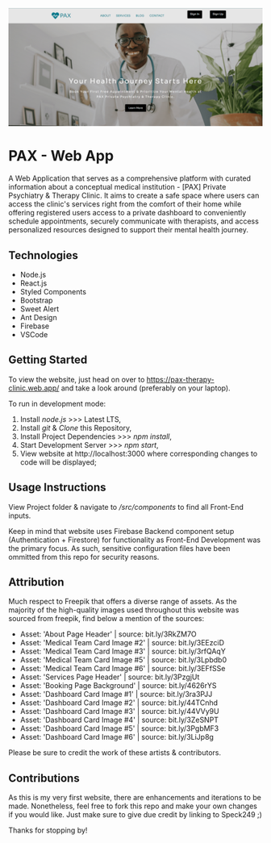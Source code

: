 ![Landing Page](/src/images/Banner.png)

# PAX - Web App
A Web Application that serves as a comprehensive platform with curated information about a conceptual medical institution - [PAX] Private Psychiatry & Therapy Clinic. It aims to create a safe space where users can access the clinic's services right from the comfort of their home while offering registered users access to a private dashboard to conveniently schedule appointments, securely communicate with therapists, and access personalized resources designed to support their mental health journey.  

## Technologies
* Node.js
* React.js
* Styled Components
* Bootstrap
* Sweet Alert
* Ant Design
* Firebase
* VSCode

## Getting Started
To view the website, just head on over to https://pax-therapy-clinic.web.app/ and take a look around (preferably on your laptop).

To run in development mode:
1. Install *node.js* >>> Latest LTS,
2. Install *git* & *Clone* this Repository,
3. Install Project Dependencies >>> *npm install*,
4. Start Development Server >>> *npm start*,
5. View website at http://localhost:3000 where corresponding changes to code will be displayed;

## Usage Instructions
View Project folder & navigate to */src/components* to find all Front-End inputs.

Keep in mind that website uses Firebase Backend component setup (Authentication + Firestore) for functionality as Front-End Development was the primary focus. As such, sensitive configuration files have been ommitted from this repo for security reasons.

## Attribution
Much respect to Freepik that offers a diverse range of assets. As the majority of the high-quality images used throughout this website was sourced from freepik, find below a mention of the sources:

* Asset: 'About Page Header' | source: bit.ly/3RkZM7O
* Asset: 'Medical Team Card Image #2' | source: bit.ly/3EEzciD
* Asset: 'Medical Team Card Image #3' | source: bit.ly/3rfQAqY
* Asset: 'Medical Team Card Image #5' | source: bit.ly/3Lpbdb0
* Asset: 'Medical Team Card Image #6' | source: bit.ly/3EFfSSe
* Asset: 'Services Page Header' | source: bit.ly/3PzgjUt
* Asset: 'Booking Page Background' | source: bit.ly/4626rYS
* Asset: 'Dashboard Card Image #1' | source: bit.ly/3ra3PJJ
* Asset: 'Dashboard Card Image #2' | source: bit.ly/44TCnhd
* Asset: 'Dashboard Card Image #3' | source: bit.ly/44VVy9U
* Asset: 'Dashboard Card Image #4' | source: bit.ly/3ZeSNPT
* Asset: 'Dashboard Card Image #5' | source: bit.ly/3PgbMF3
* Asset: 'Dashboard Card Image #6' | source: bit.ly/3LiJp8g

Please be sure to credit the work of these artists & contributors. 

## Contributions
As this is my very first website, there are enhancements and iterations to be made. Nonetheless, feel free to fork this repo and make your own changes if you would like. Just make sure to give due credit by linking to Speck249 ;)

Thanks for stopping by!